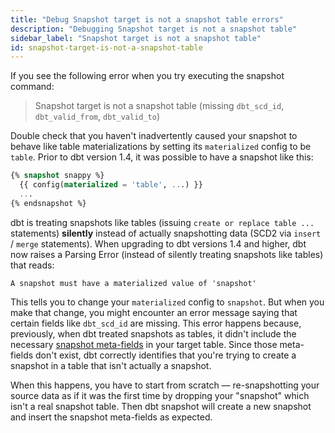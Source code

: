 ```yaml
---
title: "Debug Snapshot target is not a snapshot table errors"
description: "Debugging Snapshot target is not a snapshot table"
sidebar_label: "Snapshot target is not a snapshot table"
id: snapshot-target-is-not-a-snapshot-table
---
```


If you see the following error when you try executing the snapshot command:

> Snapshot target is not a snapshot table (missing `dbt_scd_id`, `dbt_valid_from`, `dbt_valid_to`)

Double check that you haven't inadvertently caused your snapshot to behave like table materializations by setting its `materialized` config to be `table`. Prior to dbt version 1.4, it was possible to have a snapshot like this:

```sql
{% snapshot snappy %}
  {{ config(materialized = 'table', ...) }}
  ...
{% endsnapshot %}
```

dbt is treating snapshots like tables (issuing `create or replace table ...` statements) **silently** instead of actually snapshotting data (SCD2 via `insert` / `merge` statements). When upgrading to dbt versions 1.4 and higher, dbt now raises a Parsing Error (instead of silently treating snapshots like tables) that reads:

```
A snapshot must have a materialized value of 'snapshot'
```

This tells you to change your `materialized` config to `snapshot`. But when you make that change, you might encounter an error message saying that certain fields like `dbt_scd_id` are missing. This error happens because, previously, when dbt treated snapshots as tables, it didn't include the necessary [snapshot meta-fields](/docs/build/snapshots#snapshot-meta-fields) in your target table. Since those meta-fields don't exist, dbt correctly identifies that you're trying to create a snapshot in a table that isn't actually a snapshot.

When this happens, you have to start from scratch &mdash; re-snapshotting your source data as if it was the first time by dropping your "snapshot" which isn't a real snapshot table. Then dbt snapshot will create a new snapshot and insert the snapshot meta-fields as expected.

